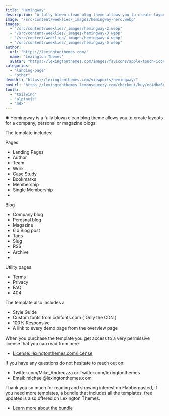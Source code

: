 ```yaml
---
title: "Hemingway"
description: "A fully blown clean blog theme allows you to create layouts for a company, personal or magazine blogs."
image: "/src/content/weeklies/_images/hemingway-hero.webp"
images:
  - "/src/content/weeklies/_images/hemingway-2.webp"
  - "/src/content/weeklies/_images/hemingway-3.webp"
  - "/src/content/weeklies/_images/hemingway-4.webp"
  - "/src/content/weeklies/_images/hemingway-5.webp"
author:
  url: "https://lexingtonthemes.com/"
  name: "Lexington Themes"
  avatar: "https://lexingtonthemes.com/images/favicons/apple-touch-icon.png"
categories:
  - "landing-page"
  - "other"
demoUrl: "https://lexingtonthemes.com/viewports/hemingway/"
buyUrl: "https://lexingtonthemes.lemonsqueezy.com/checkout/buy/ec4dba6c-b32d-4990-9e08-d7cc7024349d"
tools:
  - "tailwind"
  - "alpinejs"
  - "mdx"
---
```


<p>
  ✺ Hemingway is a fully blown clean blog theme allows you to create layouts for a company, personal
  or magazine blogs.
</p>
<p>The template includes:</p>
<p>Pages</p>
<ul>
  <li>Landing Pages</li>
  <li>Author</li>
  <li>Team</li>
  <li>Work</li>
  <li>Case Study</li>
  <li>Bookmarks</li>
  <li>Membership</li>
  <li>Single Membership</li>
  <li><br /></li>
</ul>
<p>Blog</p>
<ul>
  <li>Company blog</li>
  <li>Perosnal blog</li>
  <li>Magazine</li>
  <li>6 x Blog post</li>
  <li>Tags</li>
  <li>Slug</li>
  <li>RSS</li>
  <li>Archive</li>
  <li><br /></li>
</ul>
<p>Utility pages</p>
<ul>
  <li>Terms</li>
  <li>Privacy</li>
  <li>FAQ</li>
  <li>404</li>
</ul>
<p>The template also includes a</p>
<ul>
  <li>Style Guide</li>
  <li>Custom fonts from cdnfonts.com ( Only the CDN )</li>
  <li>100% Responsive</li>
  <li>A link to every demo page from the overview page</li>
</ul>
<p>
  When you purchase the template you get access to a very permissive license that you can read from
  here
</p>
<ul>
  <li><a href="https://lexingtonthemes.com/license/">License: lexingtonthemes.com/license</a></li>
</ul>
<p>If you have any questions do not hesitate to reach out on:</p>
<ul>
  <li>Twitter.com/Mike_Andreuzza or Twitter.com/lexingtonthemes</li>
  <li>Email: michael@lexingtonthemes.com</li>
</ul>
<p>
  Thank you so much for reading and showing interest on Flabbergasted, if you need more templates, a
  bundle that includes all the templates, free updates is also offered on Lexington Themes.
</p>
<ul>
  <li><a href="https://lexingtonthemes.com/pricing/">Learn more about the bundle</a></li>
</ul>
